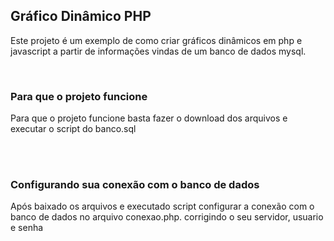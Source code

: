 <h2> Gráfico Dinâmico PHP </h2>
<p> Este projeto é um exemplo de como criar gráficos dinâmicos em php e javascript a partir de informações vindas de um banco de dados mysql.</p>
<br>
<h3>Para que o projeto funcione</h3>
<p> Para que o projeto funcione basta fazer o download dos arquivos e executar o script do banco.sql</p>
<br>
<br>
<h3>Configurando sua conexão com o banco de dados</h3>
<p>Após baixado os arquivos e executado script configurar a conexão com o banco de dados no arquivo conexao.php. corrigindo o seu servidor, usuario e senha</p>
